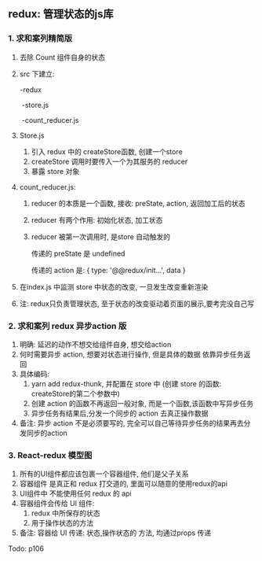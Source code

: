 ## redux: 管理状态的js库

### 1. 求和案列精简版

1. 去除 Count 组件自身的状态

2. src 下建立:

   -redux

   ​	-store.js

   ​	-count_reducer.js

3. Store.js

   1. 引入 redux 中的 createStore函数, 创建一个store
   2. createStore 调用时要传入一个为其服务的 reducer
   3. 暴露 store 对象

4. count_reducer.js:

   1. reducer 的本质是一个函数, 接收: preState, action, 返回加工后的状态

   2. reducer 有两个作用: 初始化状态, 加工状态

   3. reducer 被第一次调用时, 是store 自动触发的

      传递的 preState 是 undefined

      传递的 action 是: { type: '@@redux/init...', data }

5. 在index.js 中监测 store 中状态的改变, 一旦发生改变重新渲染 <App />

6. 注: redux只负责管理状态, 至于状态的改变驱动着页面的展示,要考完没自己写



### 2. 求和案列 redux 异步action 版

1. 明确: 延迟的动作不想交给组件自身, 想交给action
2. 何时需要异步 action, 想要对状态进行操作, 但是具体的数据 依靠异步任务返回
3. 具体编码:
   1. yarn add redux-thunk, 并配置在 store 中 (创建 store 的函数: createStore的第二个参数中)
   2. 创建 action 的函数不再返回一般对象, 而是一个函数,该函数中写异步任务
   3. 异步任务有结果后,分发一个同步的 action 去真正操作数据
4. 备注: 异步 action 不是必须要写的, 完全可以自己等待异步任务的结果再去分发同步的action



### 3. React-redux 模型图

1. 所有的UI组件都应该包裹一个容器组件, 他们是父子关系
2. 容器组件 是真正和 redux 打交道的, 里面可以随意的使用redux的api
3. UI组件中 不能使用任何 redux 的 api
4. 容器组件会传给 UI 组件: 
   1. redux 中所保存的状态
   2. 用于操作状态的方法
5. 备注: 容器给 UI 传递: 状态,操作状态的 方法, 均通过props 传递

Todo: p106